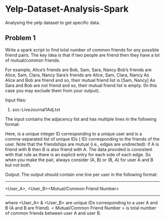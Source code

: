 # Yelp-Dataset-Analysis-Spark
Analysing the yelp dataset to get specific data.

## Problem 1
Write a spark script to find total number of common friends for any possible friend pairs. The key idea is that if two people are friend then they have a lot of mutual/common friends.

For example,
Alice’s friends are Bob, Sam, Sara, Nancy Bob’s friends are Alice, Sam, Clara, Nancy Sara’s friends are Alice, Sam, Clara, Nancy
As Alice and Bob are friend and so, their mutual friend list is [Sam, Nancy]
As Sara and Bob are not friend and so, their mutual friend list is empty. (In this case you may exclude them from your output).

Input files:
1. soc-LiveJournal1Adj.txt

The input contains the adjacency list and has multiple lines in the following format:
<User><TAB><Friends>
  
Here, <User> is a unique integer ID corresponding to a unique user and <Friends> is a comma-separated list of unique IDs (<User> ID) corresponding to the friends of the user. Note that the friendships are mutual (i.e., edges are undirected): if A is friend with B then B is also friend with A. The data provided is consistent with that rule as there is an explicit entry for each side of each edge. So when you make the pair, always consider (A, B) or (B, A) for user A and B but not both.

Output: The output should contain one line per user in the following format:
***
<User_A>, <User_B><TAB><Mutual/Common Friend Number>
***  
where <User_A> & <User_B> are unique IDs corresponding to a user A and B (A and B are friend). < Mutual/Common Friend Number > is total number of common friends between user A and user B.

